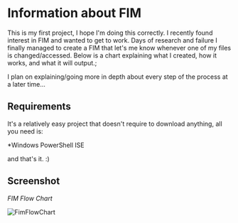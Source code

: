 # Information about FIM 

This is my first project, I hope I'm doing this correctly. I recently found interest in FIM and wanted to get to work. Days of research and failure I finally managed to create a FIM that let's me know whenever one of my files is changed/accessed. Below is a chart explaining what I created, how it works, and what it will output.;

I plan on explaining/going more in depth about every step of the process at a later time...


## Requirements  
It's a relatively easy project that doesn't require to download anything, all you need is: 

*Windows PowerShell ISE

and that's it. :)





## Screenshot ##

*FIM Flow Chart*

![FimFlowChart](https://user-images.githubusercontent.com/97482861/171970332-13368098-86bd-456d-adf6-b9cc9f0ed41e.jpeg)

